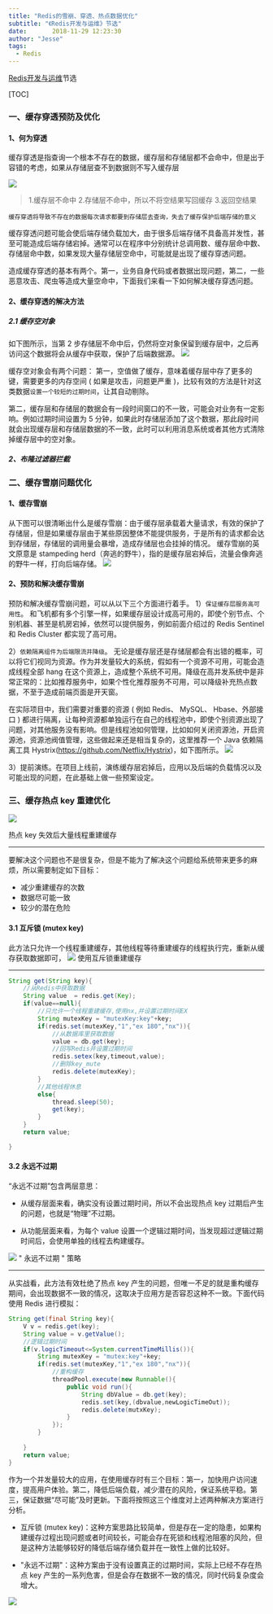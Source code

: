 ```yaml
---
title: "Redis的雪崩、穿透、热点数据优化"
subtitle: "《Redis开发与运维》节选"
date:       2018-11-29 12:23:30
author: "Jesse"
tags:
  - Redis
---
```

[Redis开发与运维](https://book.douban.com/subject/26971561/)节选

[TOC]

### 一、缓存穿透预防及优化
#### 1、何为穿透
缓存穿透是指查询一个根本不存在的数据，缓存层和存储层都不会命中，但是出于容错的考虑，如果从存储层查不到数据则不写入缓存层

![](https://ws1.sinaimg.cn/large/006tKfTcgy1g0t58anb6aj309709e0ss.jpg)
>1.缓存层不命中
2.存储层不命中，所以不将空结果写回缓存
3.返回空结果

`缓存穿透将导致不存在的数据每次请求都要到存储层去查询，失去了缓存保护后端存储的意义`

缓存穿透问题可能会使后端存储负载加大，由于很多后端存储不具备高并发性，甚至可能造成后端存储宕掉。通常可以在程序中分别统计总调用数、缓存层命中数、存储层命中数，如果发现大量存储层空命中，可能就是出现了缓存穿透问题。

造成缓存穿透的基本有两个。第一，业务自身代码或者数据出现问题，第二，一些恶意攻击、爬虫等造成大量空命中，下面我们来看一下如何解决缓存穿透问题。

#### 2、缓存穿透的解决方法
##### 2.1 缓存空对象
如下图所示，当第 2 步存储层不命中后，仍然将空对象保留到缓存层中，之后再访问这个数据将会从缓存中获取，保护了后端数据源。
![](https://ws3.sinaimg.cn/large/006tKfTcgy1g0t5d5ievqj30970ad3yl.jpg)

缓存空对象会有两个问题：
第一，空值做了缓存，意味着缓存层中存了更多的键，需要更多的内存空间 ( 如果是攻击，问题更严重 )，比较有效的方法是针对这类数据`设置一个较短的过期时间`，让其自动剔除。

第二，缓存层和存储层的数据会有一段时间窗口的不一致，可能会对业务有一定影响。例如过期时间设置为 5 分钟，如果此时存储层添加了这个数据，那此段时间就会出现缓存层和存储层数据的不一致，此时可以利用消息系统或者其他方式清除掉缓存层中的空对象。

##### 2、布隆过滤器拦截


### 二、缓存雪崩问题优化
#### 1、缓存雪崩
从下图可以很清晰出什么是缓存雪崩：由于缓存层承载着大量请求，有效的保护了存储层，但是如果缓存层由于某些原因整体不能提供服务，于是所有的请求都会达到存储层，存储层的调用量会暴增，造成存储层也会挂掉的情况。 缓存雪崩的英文原意是 stampeding herd（奔逃的野牛），指的是缓存层宕掉后，流量会像奔逃的野牛一样，打向后端存储。
![](https://ws4.sinaimg.cn/large/006tKfTcgy1g0t5m3jbnqj30jd0ad74l.jpg)
#### 2、预防和解决缓存雪崩
预防和解决缓存雪崩问题，可以从以下三个方面进行着手。
1）`保证缓存层服务高可用性`。
和飞机都有多个引擎一样，如果缓存层设计成高可用的，即使个别节点、个别机器、甚至是机房宕掉，依然可以提供服务，例如前面介绍过的 Redis Sentinel 和 Redis Cluster 都实现了高可用。

2）`依赖隔离组件为后端限流并降级`。
无论是缓存层还是存储层都会有出错的概率，可以将它们视同为资源。作为并发量较大的系统，假如有一个资源不可用，可能会造成线程全部 hang 在这个资源上，造成整个系统不可用。降级在高并发系统中是非常正常的：比如推荐服务中，如果个性化推荐服务不可用，可以降级补充热点数据，不至于造成前端页面是开天窗。

在实际项目中，我们需要对重要的资源 ( 例如 Redis、 MySQL、 Hbase、外部接口 ) 都进行隔离，让每种资源都单独运行在自己的线程池中，即使个别资源出现了问题，对其他服务没有影响。但是线程池如何管理，比如如何关闭资源池，开启资源池，资源池阀值管理，这些做起来还是相当复杂的，这里推荐一个 Java 依赖隔离工具 Hystrix(https://github.com/Netflix/Hystrix)，如下图所示。
![](https://ws1.sinaimg.cn/large/006tKfTcgy1g0t4cf00m4j30hs0g6jt8.jpg)

3）提前演练。在项目上线前，演练缓存层宕掉后，应用以及后端的负载情况以及可能出现的问题，在此基础上做一些预案设定。

### 三、缓存热点 key 重建优化

![](https://ws3.sinaimg.cn/large/006tKfTcgy1g0t5ypmg9mj30h80a6js8.jpg)

热点 key 失效后大量线程重建缓存

---

要解决这个问题也不是很复杂，但是不能为了解决这个问题给系统带来更多的麻烦，所以需要制定如下目标：

* 减少重建缓存的次数
* 数据尽可能一致
* 较少的潜在危险

#### 3.1 互斥锁 (mutex key)
此方法只允许一个线程重建缓存，其他线程等待重建缓存的线程执行完，重新从缓存获取数据即可，
![](https://ws1.sinaimg.cn/large/006tKfTcgy1g0t678ro9gj30h80dp3zi.jpg)
使用互斥锁重建缓存

---
```java
String get(String key){
    //从Redis中获取数据
    String value  = redis.get(Key);
    if(value==null){
        //只允许一个线程重建缓存,使用nx,并设置过期时间EX
        String mutexKey = "mutexKey:key"+key;
        if(redis.set(mutexKey,"1","ex 180","nx")){
            //从数据库里获取数据
            value = db.get(key);
            //回写Redis并设置过期时间
            redis.setex(key,timeout,value);
            //删除key_mute
            redis.delete(mutexKey);
        }
        //其他线程休息
        else{
            thread.sleep(50);
            get(key);
        }
    }
    return value;

}
```
#### 3.2 永远不过期
“永远不过期”包含两层意思：

* 从缓存层面来看，确实没有设置过期时间，所以不会出现热点 key 过期后产生的问题，也就是“物理”不过期。

* 从功能层面来看，为每个 value 设置一个逻辑过期时间，当发现超过逻辑过期时间后，会使用单独的线程去构建缓存。

![](https://ws1.sinaimg.cn/large/006tKfTcgy1g0t678ro9gj30h80dp3zi.jpg)
" 永远不过期 " 策略

---
从实战看，此方法有效杜绝了热点 key 产生的问题，但唯一不足的就是重构缓存期间，会出现数据不一致的情况，这取决于应用方是否容忍这种不一致。下面代码使用 Redis 进行模拟：

```java
String get(final String key){
    V v = redis.get(key);
    String value = v.getValue();
    //逻辑过期时间
    if(v.logicTimeout<=System.currentTimeMillis()){
        String mutexKey = "mutex:key"+key;
        if(redis.set(mutexKey,"1","ex 180","nx")){
            //重构缓存
            threadPool.execute(new Runnable(){
                public void run(){
                    String dbValue = db.get(key);
                    redis.set(key,(dbvalue,newLogicTimeOut));
                    redis.delete(mutxKey);
                }
            });
        }
    
    }
    return value;
}
```
作为一个并发量较大的应用，在使用缓存时有三个目标：第一，加快用户访问速度，提高用户体验。第二，降低后端负载，减少潜在的风险，保证系统平稳。第三，保证数据“尽可能”及时更新。下面将按照这三个维度对上述两种解决方案进行分析。

* 互斥锁 (mutex key)：这种方案思路比较简单，但是存在一定的隐患，如果构建缓存过程出现问题或者时间较长，可能会存在死锁和线程池阻塞的风险，但是这种方法能够较好的降低后端存储负载并在一致性上做的比较好。

*  "永远不过期"：这种方案由于没有设置真正的过期时间，实际上已经不存在热点 key 产生的一系列危害，但是会存在数据不一致的情况，同时代码复杂度会增大。

![](https://ws4.sinaimg.cn/large/006tKfTcgy1g0t4bqxbk0j30hs0g6dhi.jpg)

